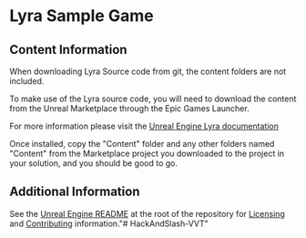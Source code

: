 Lyra Sample Game
===

Content Information
----
When downloading Lyra Source code from git, the content folders are not included.

To make use of the Lyra source code, you will need to download the content from the Unreal Marketplace through the Epic Games Launcher.

For more information please visit the [Unreal Engine Lyra documentation](https://docs.unrealengine.com/5.0/en-US/lyra-sample-game-in-unreal-engine/)

Once installed, copy the "Content" folder and any other folders named "Content" from the Marketplace project you downloaded to the project in your solution, and you should be good to go.


Additional Information
----
See the [Unreal Engine README](../../../README.md) at the root of the repository for [Licensing](../../../README.md#licensing) and [Contributing](../../../README.md#contributions) information."# HackAndSlash-VVT" 
